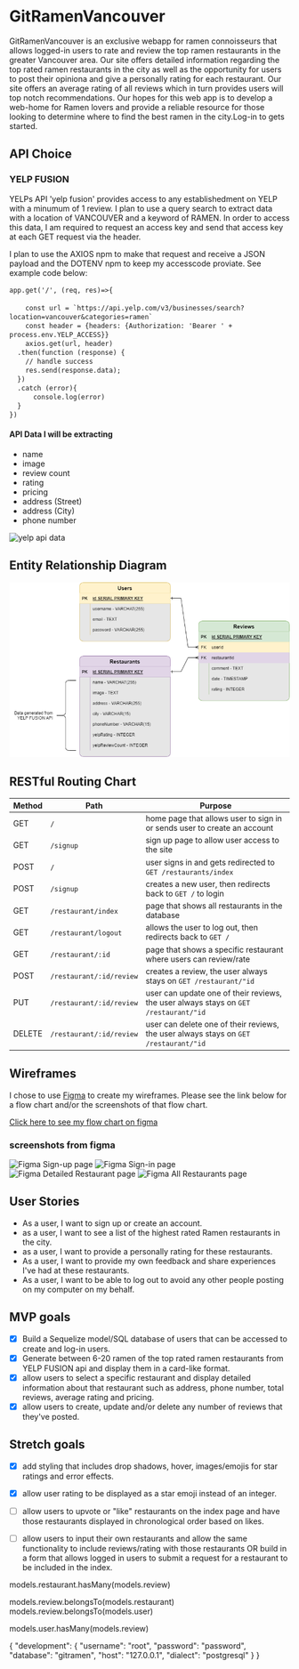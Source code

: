 # GitRamenVancouver

GitRamenVancouver is an exclusive webapp for ramen connoisseurs that allows logged-in users to rate and review the top ramen restaurants in the greater Vancouver area. Our site offers detailed information regarding the top rated ramen restaurants in the city as well as the opportunity for users to post their opiniona and give a personally rating for each restaurant. Our site offers an average rating of all reviews which in turn provides users will top notch recommendations.
Our hopes for this web app is to develop a web-home for Ramen lovers and provide a reliable resource for those looking to determine where to find the best ramen in the city.Log-in to gets started.



## API Choice

### YELP FUSION
YELPs API 'yelp fusion' provides access to any establishedment on YELP with a minumum of 1 review. I plan to use a query search to extract data with a location of VANCOUVER and a keyword of RAMEN. 
In order to access this data, I am required to request an access key and send that access key at each GET request via the header. 

I plan to use the AXIOS npm to make that request and receive a JSON payload and the DOTENV npm to keep my accesscode proviate.
See example code below: 
```
app.get('/', (req, res)=>{

    const url = `https://api.yelp.com/v3/businesses/search?location=vancouver&categories=ramen`
    const header = {headers: {Authorization: 'Bearer ' + process.env.YELP_ACCESS}}
    axios.get(url, header)
  .then(function (response) {
    // handle success
    res.send(response.data);
  })
  .catch (error){
      console.log(error)
  }
})
```

#### API Data I will be extracting

- name
- image
- review count
- rating
- pricing
- address (Street)
- address (City)
- phone number


![yelp api data](https://github.com/Jamelscott/P2-Ramen/blob/main/planning/YELP-API-DATA.PNG?raw=true)


## Entity Relationship Diagram

![and RD](./planning/P2-ERD.png)

## RESTful Routing Chart

| Method | Path | Purpose |
| ------ | -------------- | -------------------------------- |
| GET | `/` | home page that allows user to sign in or sends user to create an account |
| GET | `/signup` | sign up page to allow user access to the site |
| POST | `/` | user signs in and gets redirected to `GET /restaurants/index`  |
| POST | `/signup` | creates a new user, then redirects back to `GET /` to login |
| GET | `/restaurant/index` | page that shows all restaurants in the database |
| GET | `/restaurant/logout` | allows the user to log out, then redirects back to `GET /` |
| GET | `/restaurant/:id` | page that shows a specific restaurant where users can review/rate |
| POST | `/restaurant/:id/review` | creates a review, the user always stays on `GET /restaurant/"id` |
| PUT | `/restaurant/:id/review` | user can update one of their reviews, the user always stays on `GET /restaurant/"id` |
| DELETE | `/restaurant/:id/review` | user can delete one of their reviews, the user always stays on `GET /restaurant/"id` |

## Wireframes

I chose to use [Figma](https://www.figma.com/) to create my wireframes. Please see the link below for a flow chart and/or the screenshots of that flow chart.

[Click here to see my flow chart on figma](https://www.figma.com/file/LrwZ9c6aqCjKA996gKSi7b/jamel?node-id=0%3A1)

### screenshots from figma



![Figma Sign-up page](https://github.com/Jamelscott/P2-Ramen/blob/main/planning/p2-signup.PNG?raw=true)
![Figma Sign-in page](https://github.com/Jamelscott/P2-Ramen/blob/main/planning/p2-signin.PNG?raw=true)
![Figma Detailed Restaurant page](https://github.com/Jamelscott/P2-Ramen/blob/main/planning/p2-detailrestaurant.PNG?raw=true)
![Figma All Restaurants page](https://github.com/Jamelscott/P2-Ramen/blob/main/planning/p2-allrestaurants.PNG?raw=true)


## User Stories

* As a user, I want to sign up or create an account.
* as a user, I want to see a list of the highest rated Ramen restaurants in the city.
* as a user, I want to provide a personally rating for these restaurants.
* As a user, I want to provide my own feedback and share experiences I've had at these restaurants.
* As a user, I want to be able to log out to avoid any other people posting on my computer on my behalf.

## MVP goals

- [x] Build a Sequelize model/SQL database of users that can be accessed to create and log-in users.
- [x] Generate between 6-20 ramen of the top rated ramen restaurants from YELP FUSION api and display them in a card-like format.
- [x] allow users to select a specific restaurant and display detailed information about that restaurant such as address, phone number, total reviews, average rating and pricing.
- [x] allow users to create, update and/or delete any number of reviews that they've posted.

## Stretch goals
- [x] add styling that includes drop shadows, hover, images/emojis for star ratings and error effects.
- [x] allow user rating to be displayed as a star emoji instead of an integer.
- [ ] allow users to upvote or "like" restaurants on the index page and have those restaurants displayed in chronological order based on likes.
- [ ] allow users to input their own restaurants and allow the same functionality to include reviews/rating with those restaurants OR build in a form that allows logged in users to submit a request for a restaurant to be included in the index.


<!-- Restaurant -->
models.restaurant.hasMany(models.review)
<!-- reviews -->
models.review.belongsTo(models.restaurant)
models.review.belongsTo(models.user)
<!-- users -->
models.user.hasMany(models.review)

<!-- config.json -->
{
  "development": {
    "username": "root",
    "password": "password",
    "database": "gitramen",
    "host": "127.0.0.1",
    "dialect": "postgresql"
  }
}
